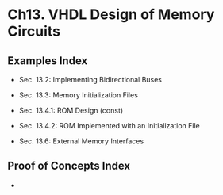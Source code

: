 # Ch13. VHDL Design of Memory Circuits

## Examples Index
* Sec. 13.2: Implementing Bidirectional Buses
* Sec. 13.3: Memory Initialization Files
* Sec. 13.4.1: ROM Design (const)
* Sec. 13.4.2: ROM Implemented with an Initialization File

* Sec. 13.6: External Memory Interfaces

## Proof of Concepts Index
*
